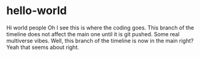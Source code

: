 # hello-world
Hi world people
Oh I see this is where the coding goes. This branch of the timeline does not affect the main one until it is git pushed. Some real multiverse vibes.
Well, this branch of the timeline is now in the main right? Yeah that seems about right.
